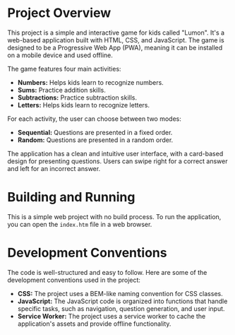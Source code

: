 # Project Overview

This project is a simple and interactive game for kids called "Lumon". It's a web-based application built with HTML, CSS, and JavaScript. The game is designed to be a Progressive Web App (PWA), meaning it can be installed on a mobile device and used offline.

The game features four main activities:
*   **Numbers:** Helps kids learn to recognize numbers.
*   **Sums:** Practice addition skills.
*   **Subtractions:** Practice subtraction skills.
*   **Letters:** Helps kids learn to recognize letters.

For each activity, the user can choose between two modes:
*   **Sequential:** Questions are presented in a fixed order.
*   **Random:** Questions are presented in a random order.

The application has a clean and intuitive user interface, with a card-based design for presenting questions. Users can swipe right for a correct answer and left for an incorrect answer.

# Building and Running

This is a simple web project with no build process. To run the application, you can open the `index.htm` file in a web browser.

# Development Conventions

The code is well-structured and easy to follow. Here are some of the development conventions used in the project:

*   **CSS:** The project uses a BEM-like naming convention for CSS classes.
*   **JavaScript:** The JavaScript code is organized into functions that handle specific tasks, such as navigation, question generation, and user input.
*   **Service Worker:** The project uses a service worker to cache the application's assets and provide offline functionality.